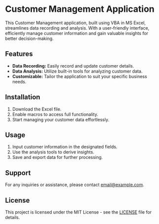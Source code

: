 # Customer Management Application

This Customer Management application, built using VBA in MS Excel, streamlines data recording and analysis. With a user-friendly interface, efficiently manage customer information and gain valuable insights for better decision-making.

## Features

- **Data Recording:** Easily record and update customer details.
- **Data Analysis:** Utilize built-in tools for analyzing customer data.
- **Customizable:** Tailor the application to suit your specific business needs.

## Installation

1. Download the Excel file.
2. Enable macros to access full functionality.
3. Start managing your customer data effortlessly.

## Usage

1. Input customer information in the designated fields.
2. Use the analysis tools to derive insights.
3. Save and export data for further processing.

## Support

For any inquiries or assistance, please contact [email@example.com](mailto:email@example.com).

## License

This project is licensed under the MIT License - see the [LICENSE](LICENSE) file for details.
